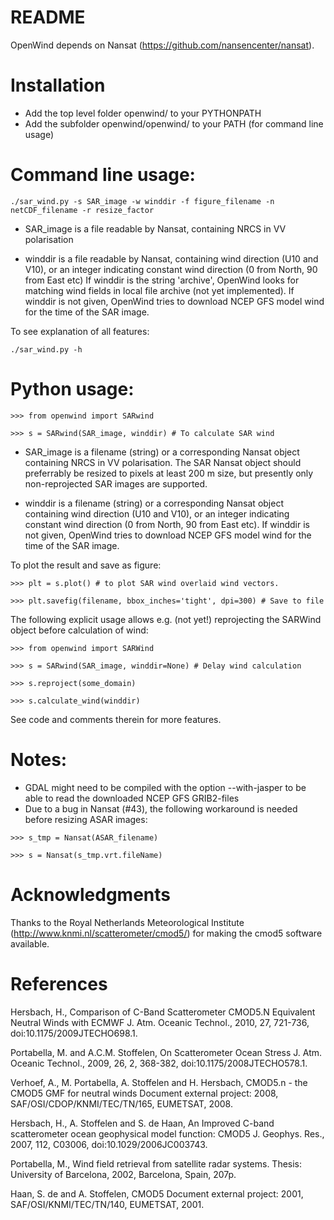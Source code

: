 # README  

OpenWind depends on Nansat (https://github.com/nansencenter/nansat). 

# Installation

- Add the top level folder openwind/ to your PYTHONPATH
- Add the subfolder openwind/openwind/ to your PATH (for command line usage)

# Command line usage:

```
./sar_wind.py -s SAR_image -w winddir -f figure_filename -n netCDF_filename -r resize_factor
```

- SAR_image is a file readable by Nansat, containing NRCS in VV polarisation

- winddir is a file readable by Nansat, containing wind direction (U10 and V10), or an integer indicating constant wind direction (0 from North, 90 from East etc)
If winddir is the string 'archive', OpenWind looks for matching wind fields in local file archive (not yet implemented).
If winddir is not given, OpenWind tries to download NCEP GFS model wind for the time of the SAR image.

To see explanation of all features:
```
./sar_wind.py -h
```


# Python usage:
```
>>> from openwind import SARwind

>>> s = SARwind(SAR_image, winddir) # To calculate SAR wind
```

- SAR_image is a filename (string) or a corresponding Nansat object containing NRCS in VV polarisation. The SAR Nansat object should preferrably be resized to pixels at least 200 m size, but presently only non-reprojected SAR images are supported.

- winddir is a filename (string) or a corresponding Nansat object containing wind direction (U10 and V10), or an integer indicating constant wind direction (0 from North, 90 from East etc). If winddir is not given, OpenWind tries to download NCEP GFS model wind for the time of the SAR image.


To plot the result and save as figure:
```
>>> plt = s.plot() # to plot SAR wind overlaid wind vectors.

>>> plt.savefig(filename, bbox_inches='tight', dpi=300) # Save to file
```

The following explicit usage allows e.g. (not yet!) reprojecting the SARWind object before calculation of wind:
```
>>> from openwind import SARWind

>>> s = SARwind(SAR_image, winddir=None) # Delay wind calculation

>>> s.reproject(some_domain)

>>> s.calculate_wind(winddir)
```

See code and comments therein for more features.


# Notes:
- GDAL might need to be compiled with the option --with-jasper to be able to read the downloaded NCEP GFS GRIB2-files
- Due to a bug in Nansat (#43), the following workaround is needed before resizing ASAR images:

```
>>> s_tmp = Nansat(ASAR_filename)

>>> s = Nansat(s_tmp.vrt.fileName)
```

# Acknowledgments

Thanks to the Royal Netherlands Meteorological Institute
(http://www.knmi.nl/scatterometer/cmod5/) for making the cmod5 software
available.

# References

Hersbach, H., Comparison of C-Band Scatterometer CMOD5.N Equivalent Neutral
Winds with ECMWF J. Atm. Oceanic Technol., 2010, 27, 721-736,
doi:10.1175/2009JTECHO698.1.

Portabella, M. and A.C.M. Stoffelen, On Scatterometer Ocean Stress J. Atm.
Oceanic Technol., 2009, 26, 2, 368-382, doi:10.1175/2008JTECHO578.1.

Verhoef, A., M. Portabella, A. Stoffelen and H. Hersbach, CMOD5.n - the CMOD5
GMF for neutral winds Document external project: 2008,
SAF/OSI/CDOP/KNMI/TEC/TN/165, EUMETSAT, 2008.

Hersbach, H., A. Stoffelen and S. de Haan, An Improved C-band scatterometer
ocean geophysical model function: CMOD5 J. Geophys. Res., 2007, 112, C03006,
doi:10.1029/2006JC003743.

Portabella, M., Wind field retrieval from satellite radar systems. Thesis:
University of Barcelona, 2002, Barcelona, Spain, 207p.

Haan, S. de and A. Stoffelen, CMOD5 Document external project: 2001,
SAF/OSI/KNMI/TEC/TN/140, EUMETSAT, 2001.
